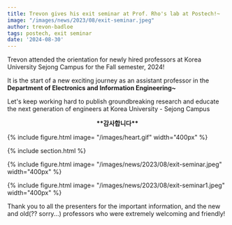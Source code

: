 ```yaml
---
title: Trevon gives his exit seminar at Prof. Rho's lab at Postech!~
image: "/images/news/2023/08/exit-seminar.jpeg"
author: trevon-badloe
tags: postech, exit seminar
date: '2024-08-30'
---
```



Trevon attended the orientation for newly hired professors at Korea University Sejong Campus for the Fall semester, 2024!

It is the start of a new exciting journey as an assistant professor in the **Department of Electronics and Information Engineering~**

Let's keep working hard to publish groundbreaking research and educate the next generation of engineers at Korea University - Sejong Campus

<p style="text-align: center;"><strong> **감사합니다** </strong></p>

{%
  include figure.html
  image= "/images/heart.gif"
  width="400px"
%}


{% include section.html %}

{%
  include figure.html
  image= "/images/news/2023/08/exit-seminar.jpeg"
  width="400px"
%}

{%
  include figure.html
  image= "/images/news/2023/08/exit-seminar1.jpeg"
  width="400px"
%}

Thank you to all the presenters for the important information, and the new and old(?? sorry...) professors who were extremely welcoming and friendly!